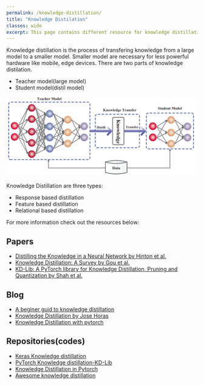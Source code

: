 ```yaml
---
permalink: /knowledge-distillation/
title: "Knowledge Distilation"
classes: wide
excerpt: This page contains different resource for knowledge distillation
---
```

Knowledge distillation is the process of transfering knowledge from a large model to a smaller model.
Smaller model are necessary for less powerful hardware like mobile, edge devices. There are two parts of knowledge distilation.

- Teacher model(large model)
- Student model(distil model)

![kd](/images/knowledge_distillation.png)

Knowledge Distillation are three types:

- Response based distillation
- Feature based distillation
- Relational based distillation

For more information check out the resources below:

## Papers
- [Distilling the Knowledge in a Neural Network by Hinton et al.](https://arxiv.org/pdf/1503.02531.pdf)
- [Knowledge Distillation: A Survey by Gou et al.](https://arxiv.org/pdf/2006.05525.pdf)
- [KD-Lib: A PyTorch library for Knowledge Distillation, Pruning and Quantization by Shah et al.](https://arxiv.org/pdf/2011.14691.pdf)

## Blog
- [A beginer guid to knowledge distillation](https://analyticsindiamag.com/a-beginners-guide-to-knowledge-distillation-in-deep-learning/)
- [Knowledge Distillation by Jose Horas](https://josehoras.github.io/knowledge-distillation/)
- [Knowledge Distillation with pytorch](https://koushik0901.medium.com/knowledge-distillation-with-pytorch-40febcf77440)


## Repositories(codes)
- [Keras Knowledge distillation](https://keras.io/examples/vision/knowledge_distillation/)
- [PyTorch Knowledge distillation-KD-Lib](https://github.com/SforAiDl/KD_Lib)
- [Knowledge Distillation in Pytorch](https://github.com/peterliht/knowledge-distillation-pytorch)
- [Awesome knowledge distillation](https://github.com/FLHonker/Awesome-Knowledge-Distillation)


